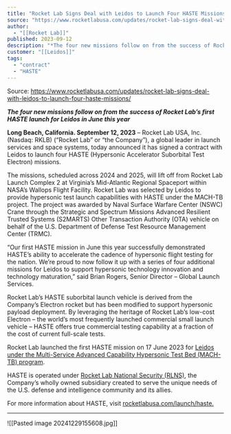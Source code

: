 ```yaml
---
title: "Rocket Lab Signs Deal with Leidos to Launch Four HASTE Missions  "
source: "https://www.rocketlabusa.com/updates/rocket-lab-signs-deal-with-leidos-to-launch-four-haste-missions/"
author:
  - "[[Rocket Lab]]"
published: 2023-09-12
description: "*The four new missions follow on from the success of Rocket Lab’s first HASTE launch for Leidos in June this year*"
customer: "[[Leidos]]"
tags:
  - "contract"
  - "HASTE"
---
```


Source: https://www.rocketlabusa.com/updates/rocket-lab-signs-deal-with-leidos-to-launch-four-haste-missions/

***The four new missions follow on from the success of Rocket Lab’s first HASTE launch for Leidos in June this year***

**Long Beach, California. September 12, 2023** – Rocket Lab USA, Inc. (Nasdaq: RKLB) (“Rocket Lab” or “the Company”), a global leader in launch services and space systems, today announced it has signed a contract with Leidos to launch four HASTE (Hypersonic Accelerator Suborbital Test Electron) missions.

The missions, scheduled across 2024 and 2025, will lift off from Rocket Lab Launch Complex 2 at Virginia’s Mid-Atlantic Regional Spaceport within NASA’s Wallops Flight Facility. Rocket Lab was selected by Leidos to provide hypersonic test launch capabilities with HASTE under the MACH-TB project. The project was awarded by Naval Surface Warfare Center (NSWC) Crane through the Strategic and Spectrum Missions Advanced Resilient Trusted Systems (S2MARTS) Other Transaction Authority (OTA) vehicle on behalf of the U.S. Department of Defense Test Resource Management Center (TRMC).

“Our first HASTE mission in June this year successfully demonstrated HASTE’s ability to accelerate the cadence of hypersonic flight testing for the nation. We’re proud to now follow it up with a series of four additional missions for Leidos to support hypersonic technology innovation and technology maturation,” said Brian Rogers, Senior Director – Global Launch Services.

Rocket Lab’s HASTE suborbital launch vehicle is derived from the Company’s Electron rocket but has been modified to support hypersonic payload deployment. By leveraging the heritage of Rocket Lab’s low-cost Electron – the world’s most frequently launched commercial small launch vehicle – HASTE offers true commercial testing capability at a fraction of the cost of current full-scale tests.

Rocket Lab launched the first HASTE mission on 17 June 2023 for [Leidos under the Multi-Service Advanced Capability Hypersonic Test Bed (MACH-TB) program](https://investors.leidos.com/news-and-events/news-releases/press-release-details/2023/Leidos-MACH-TB-program-successfully-completes-1st-test-launch/default.aspx).

HASTE is operated under [Rocket Lab National Security (RLNS)](https://www.rocketlabusa.com/updates/rocket-lab-introduces-dedicated-national-security-subsidiary/), the Company’s wholly owned subsidiary created to serve the unique needs of the U.S. defense and intelligence community and its allies.

For more information about HASTE, visit [rocketlabusa.com/launch/haste.](https://www.rocketlabusa.com/launch/haste/)

---

![[Pasted image 20241229155608.jpg]]